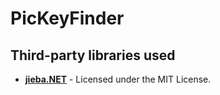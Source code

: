 # PicKeyFinder

## Third-party libraries used

- **[jieba.NET](https://github.com/anderscui/jieba.NET)** - Licensed under the MIT License.